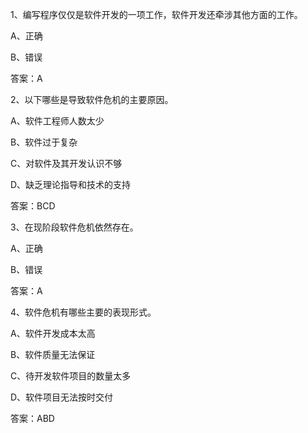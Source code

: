1、编写程序仅仅是软件开发的一项工作，软件开发还牵涉其他方面的工作。

A、正确

B、错误



答案：A



2、以下哪些是导致软件危机的主要原因。

A、软件工程师人数太少

B、软件过于复杂

C、对软件及其开发认识不够

D、缺乏理论指导和技术的支持



答案：BCD



3、在现阶段软件危机依然存在。

A、正确

B、错误



答案：A



4、软件危机有哪些主要的表现形式。

A、软件开发成本太高

B、软件质量无法保证

C、待开发软件项目的数量太多

D、软件项目无法按时交付



答案：ABD

